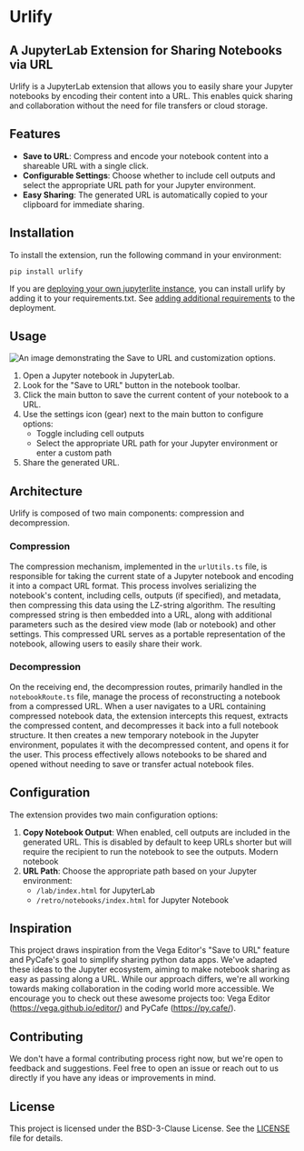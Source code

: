 # Urlify

## A JupyterLab Extension for Sharing Notebooks via URL

Urlify is a JupyterLab extension that allows you to easily share your Jupyter notebooks by encoding their content into a URL. This enables quick sharing and collaboration without the need for file transfers or cloud storage.

## Features

- **Save to URL**: Compress and encode your notebook content into a shareable URL with a single click.
- **Configurable Settings**: Choose whether to include cell outputs and select the appropriate URL path for your Jupyter environment.
- **Easy Sharing**: The generated URL is automatically copied to your clipboard for immediate sharing.

## Installation

To install the extension, run the following command in your environment:

```{python}
pip install urlify
```

If you are [deploying your own jupyterlite instance](https://jupyterlite.readthedocs.io/en/latest/quickstart/deploy.html), you can install urlify by adding it to your requirements.txt. See [adding additional requirements](https://jupyterlite.readthedocs.io/en/latest/quickstart/deploy.html#add-additional-requirements-to-the-deployment) to the deployment.



## Usage

![An image demonstrating the Save to URL and customization options.](image-1.png)

1. Open a Jupyter notebook in JupyterLab.
2. Look for the "Save to URL" button in the notebook toolbar.
3. Click the main button to save the current content of your notebook to a URL.
4. Use the settings icon (gear) next to the main button to configure options:
   - Toggle including cell outputs
   - Select the appropriate URL path for your Jupyter environment or enter a custom path
5. Share the generated URL.

## Architecture

Urlify is composed of two main components: compression and decompression. 

### Compression

The compression mechanism, implemented in the `urlUtils.ts` file, is responsible for taking the current state of a Jupyter notebook and encoding it into a compact URL format. This process involves serializing the notebook's content, including cells, outputs (if specified), and metadata, then compressing this data using the LZ-string algorithm. The resulting compressed string is then embedded into a URL, along with additional parameters such as the desired view mode (lab or notebook) and other settings. This compressed URL serves as a portable representation of the notebook, allowing users to easily share their work.

### Decompression

On the receiving end, the decompression routes, primarily handled in the `notebookRoute.ts` file, manage the process of reconstructing a notebook from a compressed URL. When a user navigates to a URL containing compressed notebook data, the extension intercepts this request, extracts the compressed content, and decompresses it back into a full notebook structure. It then creates a new temporary notebook in the Jupyter environment, populates it with the decompressed content, and opens it for the user. This process effectively allows notebooks to be shared and opened without needing to save or transfer actual notebook files.

## Configuration

The extension provides two main configuration options:

1. **Copy Notebook Output**: When enabled, cell outputs are included in the generated URL. This is disabled by default to keep URLs shorter but will require the recipient to run the notebook to see the outputs. Modern notebook
2. **URL Path**: Choose the appropriate path based on your Jupyter environment:
   - `/lab/index.html` for JupyterLab
   - `/retro/notebooks/index.html` for Jupyter Notebook

## Inspiration

This project draws inspiration from the Vega Editor's "Save to URL" feature and PyCafe's goal to simplify sharing python data apps. We've adapted these ideas to the Jupyter ecosystem, aiming to make notebook sharing as easy as passing along a URL. While our approach differs, we're all working towards making collaboration in the coding world more accessible. We encourage you to check out these awesome projects too: Vega Editor (https://vega.github.io/editor/) and PyCafe (https://py.cafe/).

## Contributing

We don't have a formal contributing process right now, but we're open to feedback and suggestions. Feel free to open an issue or reach out to us directly if you have any ideas or improvements in mind.

## License

This project is licensed under the BSD-3-Clause License. See the [LICENSE](LICENSE) file for details.